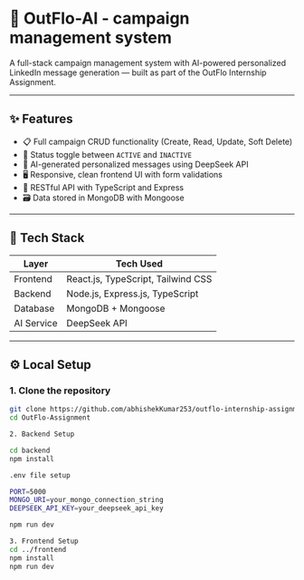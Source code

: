# 🚀 OutFlo-AI - campaign management system

A full-stack campaign management system with AI-powered personalized LinkedIn message generation — built as part of the OutFlo Internship Assignment.

---

## ✨ Features

- 📋 Full campaign CRUD functionality (Create, Read, Update, Soft Delete)
- 🔁 Status toggle between `ACTIVE` and `INACTIVE`
- 🤖 AI-generated personalized messages using DeepSeek API
- 🖥️ Responsive, clean frontend UI with form validations
- 🔗 RESTful API with TypeScript and Express
- 🗃️ Data stored in MongoDB with Mongoose

---

## 🧱 Tech Stack

| Layer      | Tech Used                            |
|------------|---------------------------------------|
| Frontend   | React.js, TypeScript, Tailwind CSS    |
| Backend    | Node.js, Express.js, TypeScript       |
| Database   | MongoDB + Mongoose                    |
| AI Service | DeepSeek API                          |

---

## ⚙️ Local Setup

### 1. Clone the repository
```bash
git clone https://github.com/abhishekKumar253/outflo-internship-assignment
cd OutFlo-Assignment

2. Backend Setup

cd backend
npm install

.env file setup

PORT=5000
MONGO_URI=your_mongo_connection_string
DEEPSEEK_API_KEY=your_deepseek_api_key

npm run dev

3. Frontend Setup
cd ../frontend
npm install
npm run dev
